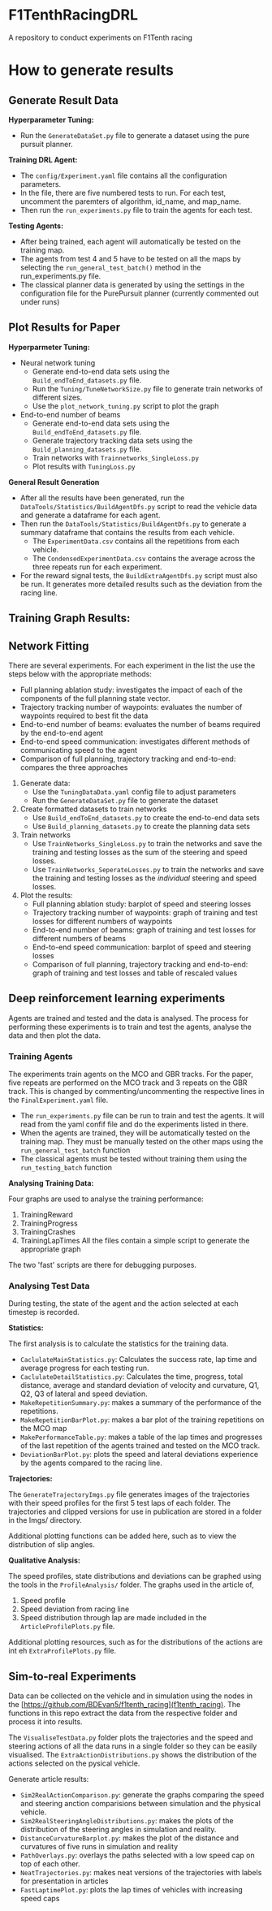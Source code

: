 # F1TenthRacingDRL
A repository to conduct experiments on F1Tenth racing

# How to generate results

## Generate Result Data

**Hyperparameter Tuning:**
- Run the `GenerateDataSet.py` file to generate a dataset using the pure pursuit planner.

**Training DRL Agent:**
- The `config/Experiment.yaml` file contains all the configuration parameters.
- In the file, there are five numbered tests to run. For each test, uncomment the paremters of algorithm, id_name, and map_name.
- Then run the `run_experiments.py` file to train the agents for each test. 

**Testing Agents:**
- After being trained, each agent will automatically be tested on the training map.
- The agents from test 4 and 5 have to be tested on all the maps by selecting the `run_general_test_batch()` method in the run_experiments.py file.
- The classical planner data is generated by using the settings in the configuration file for the PurePursuit planner (currently commented out under runs)

## Plot Results for Paper

**Hyperparmeter Tuning:**

- Neural network tuning
    - Generate end-to-end data sets using the `Build_endToEnd_datasets.py` file.
    - Run the `Tuning/TuneNetworkSize.py` file to generate train networks of different sizes.
    -  Use the `plot_network_tuning.py` script to plot the graph 
- End-to-end number of beams
    - Generate end-to-end data sets using the `Build_endToEnd_datasets.py` file.
    - Generate trajectory tracking data sets using the `Build_planning_datasets.py` file.
    - Train networks with `Trainnetworks_SingleLoss.py`
    - Plot results with `TuningLoss.py`


**General Result Generation**
- After all the results have been generated, run the `DataTools/Statistics/BuildAgentDfs.py` script to read the vehicle data and generate a dataframe for each agent.
- Then run the `DataTools/Statistics/BuildAgentDfs.py` to generate a summary dataframe that contains the results from each vehicle.
    - The `ExperimentData.csv` contains all the repetitions from each vehicle.
    - The `CondensedExperimentData.csv` contains the average across the three repeats run for each experiment.
- For the reward signal tests, the `BuildExtraAgentDfs.py` script must also be run. It generates more detailed results such as the deviation from the racing line.


**Training Graph Results:**
- 








## Network Fitting

There are several experiments. For each experiment in the list the use the steps below with the appropriate methods:
- Full planning ablation study: investigates the impact of each of the components of the full planning state vector.
- Trajectory tracking number of waypoints: evaluates the number of waypoints required to best fit the data
- End-to-end number of beams: evaluates the number of beams required by the end-to-end agent
- End-to-end speed communication: investigates different methods of communicating speed to the agent
- Comparison of full planning, trajectory tracking and end-to-end: compares the three approaches


1. Generate data: 
    - Use the `TuningDataData.yaml` config file to adjust parameters
    - Run the `GenerateDataSet.py` file to generate the dataset
2. Create formatted datasets to train networks
    - Use `Build_endToEnd_datasets.py` to create the end-to-end data sets
    - Use `Build_planning_datasets.py` to create the planning data sets
3. Train networks
    - Use `TrainNetworks_SingleLoss.py` to train the networks and save the training and testing losses as the sum of the steering and speed losses.
    - Use `TrainNetworks_SeperateLosses.py` to train the networks and save the training and testing losses as the *individual* steering and speed losses.
4. Plot the results:
    - Full planning ablation study: barplot of speed and steering losses
    - Trajectory tracking number of waypoints: graph of training and test losses for different numbers of waypoints
    - End-to-end number of beams: graph of training and test losses for different numbers of beams
    - End-to-end speed communication: barplot of speed and steering losses
    - Comparison of full planning, trajectory tracking and end-to-end: graph of training and test losses and table of rescaled values


## Deep reinforcement learning experiments

Agents are trained and tested and the data is analysed.
The process for performing these experiments is to train and test the agents, analyse the data and then plot the data.


### Training Agents

The experiments train agents on the MCO and GBR tracks.
For the paper, five repeats are performed on the MCO track and 3 repeats on the GBR track. This is changed by commenting/uncommenting the respective lines in the `FinalExperiment.yaml` file.
- The `run_experiments.py` file can be run to train and test the agents. It will read from the yaml confif file and do the experiments listed in there.
- When the agents are trained, they will be automatically tested on the training map. They must be manually tested on the other maps using the `run_general_test_batch` function
- The classical agents must be tested without training them using the `run_testing_batch` function

**Analysing Training Data:**

Four graphs are used to analyse the training performance:
1. TrainingReward
2. TrainingProgress
3. TrainingCrashes
4. TrainingLapTimes
All the files contain a simple script to generate the appropriate graph

The two 'fast' scripts are there for debugging purposes.

### Analysing Test Data

During testing, the state of the agent and the action selected at each timestep is recorded.

**Statistics:**

The first analysis is to calculate the statistics for the training data.

- `CaclulateMainStatistics.py`: Calculates the success rate, lap time and average progress for each testing run.
- `CaclulateDetailStatistics.py`: Calculates the time, progress, total distance, average and standard deviation of velocity and curvature, Q1, Q2, Q3 of lateral and speed deviation.
- `MakeRepetitionSummary.py`: makes a summary of the performance of the repetitions.
- `MakeRepetitionBarPlot.py`: makes a bar plot of the training repetitions on the MCO map
- `MakePerformanceTable.py`: makes a table of the lap times and progresses of the last repetition of the agents trained and tested on the MCO track.
- `DeviationBarPlot.py`: plots the speed and lateral deviations experience by the agents compared to the racing line.

**Trajectories:**

The `GenerateTrajectoryImgs.py` file generates images of the trajectories with their speed profiles for the first 5 test laps of each folder.
The trajectories and clipped versions for use in publication are stored in a folder in the Imgs/ directory.

Additional plotting functions can be added here, such as to view the distribution of slip angles.


**Qualitative Analysis:**

The speed profiles, state distributions and deviations can be graphed using the tools in the `ProfileAnalysis/` folder.
The graphs used in the article of,
1. Speed profile 
2. Speed deviation from racing line
3. Speed distribution through lap
are made included in the `ArticleProfilePlots.py` file.

Additional plotting resources, such as for the distributions of the actions are int eh `ExtraProfilePlots.py` file.

## Sim-to-real Experiments

Data can be collected on the vehicle and in simulation using the nodes in the [https://github.com/BDEvan5/f1tenth_racing](f1tenth_racing).
The functions in this repo extract the data from the respective folder and process it into results.

The `VisualiseTestData.py` folder plots the trajectories and the speed and steering actions of all the data runs in a single folder so they can be easily visualised.
The `ExtraActionDistributions.py` shows the distribution of the actions selected on the pysical vehicle.

Generate article results:
- `Sim2RealActionComparison.py`: generate the graphs comparing the speed and steering anction comparisions between simulation and the physical vehicle.
- `Sim2RealSteeringAngleDistributions.py`: makes the plots of the distribution of the steering angles in simulation and reality.
- `DistanceCurvatureBarplot.py`: makes the plot of the distance and curvatures of five runs in simulation and reality
- `PathOverlays.py`: overlays the paths selected with a low speed cap on top of each other.
- `NeatTrajectories.py`: makes neat versions of the trajectories with labels for presentation in articles
- `FastLaptimePlot.py`: plots the lap times of vehicles with increasing speed caps



